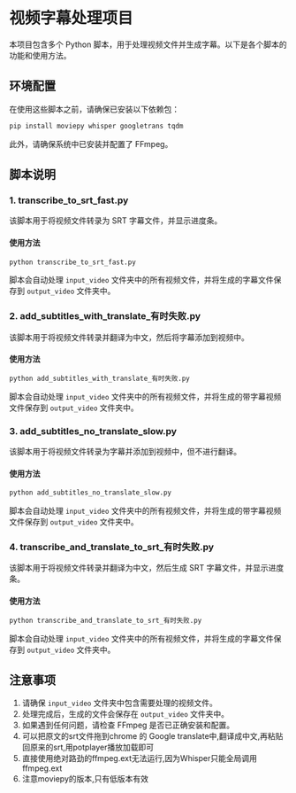 # 视频字幕处理项目

本项目包含多个 Python 脚本，用于处理视频文件并生成字幕。以下是各个脚本的功能和使用方法。

## 环境配置

在使用这些脚本之前，请确保已安装以下依赖包：

```sh
pip install moviepy whisper googletrans tqdm
```

此外，请确保系统中已安装并配置了 FFmpeg。

## 脚本说明

### 1. transcribe_to_srt_fast.py

该脚本用于将视频文件转录为 SRT 字幕文件，并显示进度条。

#### 使用方法

```sh
python transcribe_to_srt_fast.py
```

脚本会自动处理 `input_video` 文件夹中的所有视频文件，并将生成的字幕文件保存到 `output_video` 文件夹中。

### 2. add_subtitles_with_translate_有时失败.py

该脚本用于将视频文件转录并翻译为中文，然后将字幕添加到视频中。

#### 使用方法

```sh
python add_subtitles_with_translate_有时失败.py
```

脚本会自动处理 `input_video` 文件夹中的所有视频文件，并将生成的带字幕视频文件保存到 `output_video` 文件夹中。

### 3. add_subtitles_no_translate_slow.py

该脚本用于将视频文件转录为字幕并添加到视频中，但不进行翻译。

#### 使用方法

```sh
python add_subtitles_no_translate_slow.py
```

脚本会自动处理 `input_video` 文件夹中的所有视频文件，并将生成的带字幕视频文件保存到 `output_video` 文件夹中。

### 4. transcribe_and_translate_to_srt_有时失败.py

该脚本用于将视频文件转录并翻译为中文，然后生成 SRT 字幕文件，并显示进度条。

#### 使用方法

```sh
python transcribe_and_translate_to_srt_有时失败.py
```

脚本会自动处理 `input_video` 文件夹中的所有视频文件，并将生成的字幕文件保存到 `output_video` 文件夹中。

## 注意事项

1. 请确保 `input_video` 文件夹中包含需要处理的视频文件。
2. 处理完成后，生成的文件会保存在 `output_video` 文件夹中。
3. 如果遇到任何问题，请检查 FFmpeg 是否已正确安装和配置。
4. 可以把原文的srt文件拖到chrome 的 Google translate中,翻译成中文,再粘贴回原来的srt,用potplayer播放加载即可
5. 直接使用绝对路劲的ffmpeg.ext无法运行,因为Whisper只能全局调用ffmpeg.ext
6. 注意moviepy的版本,只有低版本有效
